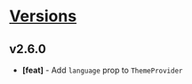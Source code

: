 # [Versions](https://github.com/Tracktor/design-system/releases)

## v2.6.0
- **[feat]** - Add `language` prop to `ThemeProvider`
